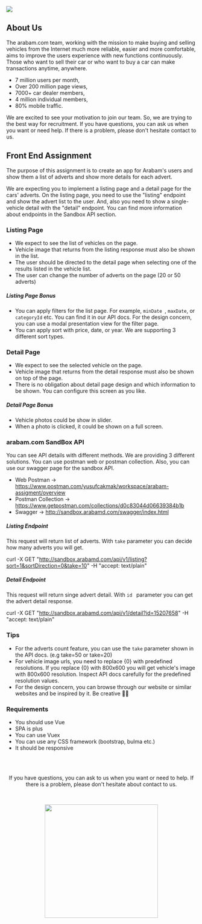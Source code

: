 
<a href="https://apps.apple.com/tr/app/arabam-com/id369111943?l=tr"><img src="https://arbimg1.mncdn.com/assets/dist/img/tek-tur-large.gif"/>
</a>
## About Us ##

The arabam.com team, working with the mission to make buying and selling vehicles from the Internet much more reliable, easier and more comfortable, aims to improve the users experience with new functions continuously.
Those who want to sell their car or who want to buy a car can make transactions anytime, anywhere.

* 7 million users per month,
* Over 200 million page views,
* 7000+ car dealer members,
* 4 million individual members,
* 80% mobile traffic.


We are excited to see your motivation to join our team. So, we are trying to the best way for recruitment.  If you have questions, you can ask us when you want or need help. If there is a problem, please don't hesitate contact to us.


## Front End Assignment ##

The purpose of this assignment is to create an app for Arabam's users and show them a list of adverts and show more details for each advert.

We are expecting you to implement a listing page and a detail page for the cars' adverts. On the listing page, you need to use the "listing" endpoint and show the advert list to the user. And, also you need to show a single-vehicle detail with the "detail" endpoint. You can find more information about endpoints in the Sandbox API section.


### Listing Page ###
* We expect to see the list of vehicles on the page.
* Vehicle image that returns from the listing response must also be shown in the list.
* The user should be directed to the detail page when selecting one of the results listed in the vehicle list.
* The user can change the number of adverts on the page (20 or 50 adverts)

##### Listing Page Bonus #####
* You can apply filters for the list page. For example,  `minDate `,  `maxDate`, or  `categoryId` etc. You can find it in our API docs. For the design concern, you can use a modal presentation view for the filter page.
* You can apply sort with price, date, or year. We are supporting 3 different sort types.


### Detail Page ###
* We expect to see the selected vehicle on the page.
* Vehicle image that returns from the detail response must also be shown on top of the page.
* There is no obligation about detail page design and which information to be shown. You can configure this screen as you like.


##### Detail Page Bonus #####
* Vehicle photos could be show in slider.
* When a photo is clicked, it could be shown on a full screen.


### arabam.com SandBox API ###

You can see API details with different methods. We are providing 3 different solutions. You can use postman web or postman collection. Also, you can use our swagger page for the sandbox API.

* Web Postman -> https://www.postman.com/yusufcakmak/workspace/arabam-assigment/overview
* Postman Collection -> https://www.getpostman.com/collections/d0c83044d06639384b1b
* Swagger -> http://sandbox.arabamd.com/swagger/index.html


##### Listing Endpoint

This request will return list of adverts. With  `take` parameter you can decide how many adverts you will get.

curl -X GET "http://sandbox.arabamd.com/api/v1/listing?sort=1&sortDirection=0&take=10" -H "accept: text/plain"


##### Detail Endpoint

This request will return singe advert detail. With  `id ` parameter you can get the advert detail response.

curl -X GET "http://sandbox.arabamd.com/api/v1/detail?id=15207658" -H "accept: text/plain"


### Tips

* For the adverts count feature, you can use the  `take` parameter shown in the API docs. (e.g take=50 or take=20)
* For vehicle image urls, you need to replace {0} with predefined resolutions. If you replace {0} with 800x600 you will get vehicle's image with 800x600 resolution. Inspect API docs carefully for the predefined resolution values.
* For the design concern, you can browse through our website or similar websites and be inspired by it. Be creative 🤸‍♂️


### Requirements

* You should use Vue
* SPA is plus
* You can use Vuex
* You can use any CSS framework (bootstrap, bulma etc.)
* It should be responsive

<br/>
<br/>

<p align="center">
If you have questions, you can ask to us when you want or need to help. If there is a problem, please don't hesitate about contact to us.
  </p>
<br/>
<p align="center">
<img src="https://media.giphy.com/media/l49JHz7kJvl6MCj3G/giphy.gif" width ="300" height="300"/>
</p>

